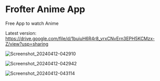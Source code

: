 # Frofter Anime App
 Free App to watch Anime

 Latest version:
 https://drive.google.com/file/d/1buiuH6R4r8_vrxCNvErn3EPH5KCMzx-Z/view?usp=sharing
 
![Screenshot_20240412-042910](https://github.com/Masquerade555/Frofter-Anime-App/assets/108944558/f0fc1740-34e1-48ff-8097-21b5e953252c)

![Screenshot_20240412-042942](https://github.com/Masquerade555/Frofter-Anime-App/assets/108944558/90f822d1-5f75-489d-accf-60757d2cbf36)

![Screenshot_20240412-043114](https://github.com/Masquerade555/Frofter-Anime-App/assets/108944558/713237e8-e88b-48ce-9609-95ecf5a56899)
